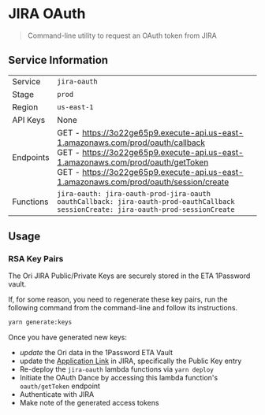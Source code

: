 # JIRA OAuth

> Command-line utility to request an OAuth token from JIRA

## Service Information

|             |                                          |
| ----------- | ---------------------------------------- |
| Service     | `jira-oauth`                             |
| Stage       | `prod`                                   |
| Region      | `us-east-1`                              |
| API Keys    | None                                     |
| Endpoints   | GET - <https://3o22ge65p9.execute-api.us-east-1.amazonaws.com/prod/oauth/callback><br>GET - <https://3o22ge65p9.execute-api.us-east-1.amazonaws.com/prod/oauth/getToken><br>GET - <https://3o22ge65p9.execute-api.us-east-1.amazonaws.com/prod/oauth/session/create> |
| Functions   | `jira-oauth: jira-oauth-prod-jira-oauth`<br>`oauthCallback: jira-oauth-prod-oauthCallback`<br>`sessionCreate: jira-oauth-prod-sessionCreate` |

## Usage

### RSA Key Pairs

The Ori JIRA Public/Private Keys are securely stored in the ETA 1Password vault.

If, for some reason, you need to regenerate these key pairs, run the following command from the command-line and follow its instructions.

```bash
yarn generate:keys
```

Once you have generated new keys:

*   *update* the Ori data in the 1Password ETA Vault
*   update the [Application Link](https://etateam.atlassian.net/plugins/servlet/applinks/listApplicationLinks) in JIRA, specifically the Public Key entry
*   Re-deploy the `jira-oauth` lambda functions via `yarn deploy`
*   Initiate the OAuth Dance by accessing this lambda function's `oauth/getToken` endpoint
*   Authenticate with JIRA
*   Make note of the generated access tokens
